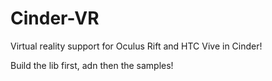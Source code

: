 # Cinder-VR

Virtual reality support for Oculus Rift and HTC Vive in Cinder!

Build the lib first, adn then the samples!
